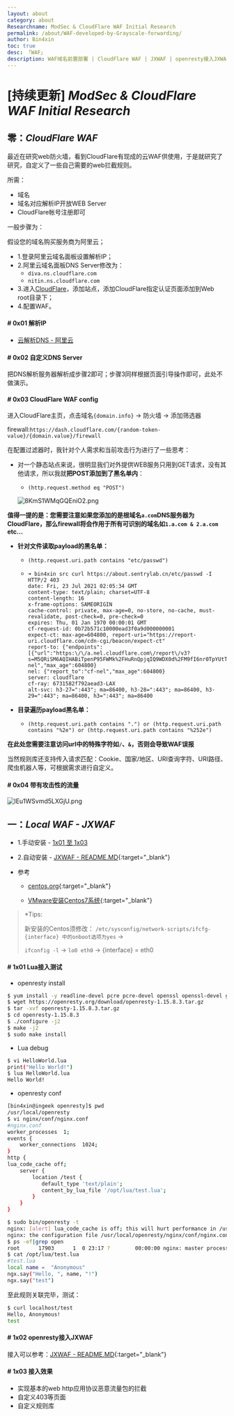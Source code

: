 ```yaml
---
layout: about
category: about
Researchname: ModSec & CloudFlare WAF Initial Research
permalink: /about/WAF-developed-by-Grayscale-forwarding/
author: Bin4xin
toc: true
desc: 「WAF」
description: WAF域名前置部署 | CloudFlare WAF | JXWAF | openresty接入JXWAF | 流量检测 | 本地WAF接入实验
---
```


# [持续更新] *ModSec & CloudFlare WAF Initial Research*

## 零：*CloudFlare WAF*

最近在研究web防火墙，看到CloudFlare有现成的云WAF供使用，于是就研究了研究，自定义了一些自己需要的web拦截规则。

所需：

- 域名
- 域名对应解析IP开放WEB Server
- CloudFlare帐号注册即可


一般步骤为：

假设您的域名购买服务商为阿里云；

- 1.登录阿里云域名面板设置解析IP；
- 2.阿里云域名面板DNS Server修改为：
  - `diva.ns.cloudflare.com`
  - `nitin.ns.cloudflare.com`
- 3.进入[CloudFlare](https://www.cloudflare.com/zh-cn/)，添加站点，添加CloudFlare指定认证页面添加到Web root目录下；
- 4.配置WAF。

#### # 0x01 解析IP
- [云解析DNS - 阿里云](https://about.aliyun.com/document_detail/29716.html)

#### # 0x02 自定义DNS Server
把DNS解析服务器解析成步骤2即可；步骤3同样根据页面引导操作即可，此处不做演示。

#### # 0x03 CloudFlare WAF config

进入CloudFlare主页，点击域名`{domain.info}` -> 防火墙 -> 添加筛选器

firewall:`https://dash.cloudflare.com/{random-token-value}/{domain.value}/firewall`

在配置过滤器时，我针对个人需求和当前攻击行为进行了一些思考：

- 对一个静态站点来说，很明显我们对外提供WEB服务只用到GET请求，没有其他请求，所以我就**把POST添加到了黑名单内**：

	- `(http.request.method eq "POST")`

	![8KmS1WMqGQEniO2.png]({{site.PicturesLinks_Domain}}/images/2022/02/20/8KmS1WMqGQEniO2.png)

**值得一提的是：您需要注意如果您添加的是根域名`a.com`DNS服务器为CloudFlare，那么firewall将会作用于所有可识别的域名如`1.a.com & 2.a.com` etc...**

- **针对文件读取payload的黑名单：**

	- `(http.request.uri.path contains "etc/passwd")`
    - 
        ```
        ➜ bin4xin src curl https://about.sentrylab.cn/etc/passwd -I
        HTTP/2 403
        date: Fri, 23 Jul 2021 02:05:34 GMT
        content-type: text/plain; charset=UTF-8
        content-length: 16
        x-frame-options: SAMEORIGIN
        cache-control: private, max-age=0, no-store, no-cache, must-revalidate, post-check=0, pre-check=0
        expires: Thu, 01 Jan 1970 00:00:01 GMT
        cf-request-id: 0b72b571c10000ead3f0a9d000000001
        expect-ct: max-age=604800, report-uri="https://report-uri.cloudflare.com/cdn-cgi/beacon/expect-ct"
        report-to: {"endpoints":[{"url":"https:\/\/a.nel.cloudflare.com\/report\/v3?s=M5QRiSM6AQIHABiTpenP95FWMk%2FHuRnQpjqIQ9WDX0d%2FM9fI6nr0TpYUtThWUa64GPpRP%2Baubtxi4kHZ7UYNvA%2BXuhkeX73zKJLD6JtsWWRb96yS3KbdotjjJMqBX6%2F9DFUFfQU%3D"}],"group":"cf-nel","max_age":604800}
        nel: {"report_to":"cf-nel","max_age":604800}
        server: cloudflare
        cf-ray: 6731582f792aead3-LAX
        alt-svc: h3-27=":443"; ma=86400, h3-28=":443"; ma=86400, h3-29=":443"; ma=86400, h3=":443"; ma=86400
        ```

- **目录遍历payload黑名单：**

	- `(http.request.uri.path contains ".") or (http.request.uri.path contains "%2e") or (http.request.uri.path contains "%252e")`


**在此处您需要注意访问url中的特殊字符如`/`、`&`，否则会导致WAF误报**

当然规则库还支持传入请求匹配：Cookie、国家/地区、URI查询字符、URI路径、爬虫机器人等，可根据需求进行自定义。

#### # 0x04 带有攻击性的流量

![lEu1WSvmd5LXGjU.png]({{site.PicturesLinks_Domain}}/images/2022/02/20/lEu1WSvmd5LXGjU.png)

## 一：*Local WAF - JXWAF*

- 1.手动安装 - [1x01 至 1x03](#-1x01-lua%E6%8E%A5%E5%85%A5%E6%B5%8B%E8%AF%95)
- 2.自动安装 - [JXWAF - README.MD](https://github.com/jx-sec/jxwaf/blob/master/README.md#%E7%AE%A1%E7%90%86%E4%B8%AD%E5%BF%83%E9%83%A8%E7%BD%B2){:target="_blank"}

- 参考
	- [centos.org](http://isoredirect.centos.org/centos/8/isos/x86_64/){:target="_blank"}

	- [VMware安装Centos7系统](https://blog.csdn.net/renfeigui0/article/details/102499358){:target="_blank"}


> *Tips:
> 
> 新安装的Centos须修改：
> `/etc/sysconfig/network-scripts/ifcfg-{interface} 中的onboot选项为yes` ->
>
> `ifconfig -l` -> `lo0 eth0` ->  {interface} = eth0
> 

#### # 1x01 Lua接入测试

- openresty install

```bash
$ yum install -y readline-devel pcre pcre-devel openssl openssl-devel gcc curl GeoIP-devel wget perl
$ wget https://openresty.org/download/openresty-1.15.8.3.tar.gz 
$ tar -xvf openresty-1.15.8.3.tar.gz 
$ cd openresty-1.15.8.3 
$ ./configure -j2 
$ make -j2 
$ sudo make install
```
- Lua debug

```bash
$ vi HelloWorld.lua
print("Hello World!")
$ lua HelloWorld.lua
Hello World!
```
- openresty conf

```bash
[bin4xin@ingeek openresty]$ pwd
/usr/local/openresty
$ vi nginx/conf/nginx.conf
#nginx.conf
worker_processes  1;
events {
    worker_connections  1024;
}
http {
lua_code_cache off;
    server {
        location /test {
           default_type 'text/plain';
           content_by_lua_file '/opt/lua/test.lua';
        }
    }
}

$ sudo bin/openresty -t
nginx: [alert] lua_code_cache is off; this will hurt performance in /usr/local/openresty/nginx/conf/nginx.conf:39
nginx: the configuration file /usr/local/openresty/nginx/conf/nginx.conf syntax is ok
$ ps -ef|grep open
root      17903      1  0 23:17 ?        00:00:00 nginx: master process bin/openresty
$ cat /opt/lua/test.lua
#test.lua
local name =  "Anonymous"
ngx.say("Hello, ", name, "!")
ngx.say("test")
```
至此规则关联完毕，测试：
```bash
$ curl localhost/test
Hello, Anonymous!
test
```

#### # 1x02 openresty接入JXWAF

接入可以参考：[JXWAF - README.MD](https://github.com/jx-sec/jxwaf/blob/master/README.md#%E7%AE%A1%E7%90%86%E4%B8%AD%E5%BF%83%E9%83%A8%E7%BD%B2){:target="_blank"}


#### # 1x03 接入效果

- 实现基本的web http应用协议恶意流量包的拦截
- 自定义403等页面
- 自定义规则库
